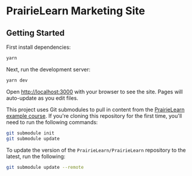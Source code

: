 # PrairieLearn Marketing Site

## Getting Started

First install dependencies:

```bash
yarn
```

Next, run the development server:

```bash
yarn dev
```

Open [http://localhost:3000](http://localhost:3000) with your browser to see the site. Pages will auto-update as you edit files.

This project uses Git submodules to pull in content from the [PrairieLearn example course](https://github.com/PrairieLearn/PrairieLearn/tree/master/exampleCourse). If you're cloning this repository for the first time, you'll need to run the following commands:

```bash
git submodule init
git submodule update
```

To update the version of the `PrairieLearn/PrairieLearn` repository to the latest, run the following:

```bash
git submodule update --remote
```
